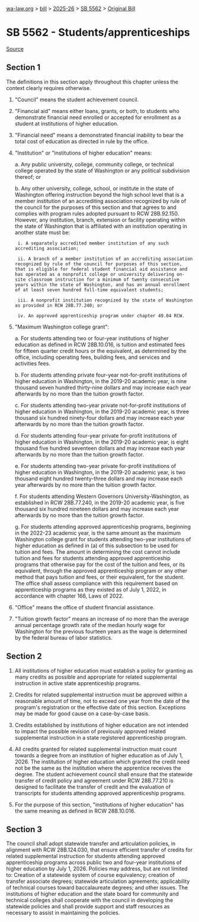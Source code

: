 [wa-law.org](/) > [bill](/bill/) > [2025-26](/bill/2025-26/) > [SB 5562](/bill/2025-26/sb/5562/) > [Original Bill](/bill/2025-26/sb/5562/1/)

# SB 5562 - Students/apprenticeships

[Source](http://lawfilesext.leg.wa.gov/biennium/2025-26/Pdf/Bills/Senate%20Bills/5562.pdf)

## Section 1
The definitions in this section apply throughout this chapter unless the context clearly requires otherwise.

1. "Council" means the student achievement council.

2. "Financial aid" means either loans, grants, or both, to students who demonstrate financial need enrolled or accepted for enrollment as a student at institutions of higher education.

3. "Financial need" means a demonstrated financial inability to bear the total cost of education as directed in rule by the office.

4. "Institution" or "institutions of higher education" means:

    a. Any public university, college, community college, or technical college operated by the state of Washington or any political subdivision thereof; or

    b. Any other university, college, school, or institute in the state of Washington offering instruction beyond the high school level that is a member institution of an accrediting association recognized by rule of the council for the purposes of this section and that agrees to and complies with program rules adopted pursuant to RCW 28B.92.150. However, any institution, branch, extension or facility operating within the state of Washington that is affiliated with an institution operating in another state must be:

        i. A separately accredited member institution of any such accrediting association;

        ii. A branch of a member institution of an accrediting association recognized by rule of the council for purposes of this section, that is eligible for federal student financial aid assistance and has operated as a nonprofit college or university delivering on-site classroom instruction for a minimum of twenty consecutive years within the state of Washington, and has an annual enrollment of at least seven hundred full-time equivalent students;

        iii. A nonprofit institution recognized by the state of Washington as provided in RCW 28B.77.240; or

        iv. An approved apprenticeship program under chapter 49.04 RCW.

5. "Maximum Washington college grant":

    a. For students attending two or four-year institutions of higher education as defined in RCW 28B.10.016, is tuition and estimated fees for fifteen quarter credit hours or the equivalent, as determined by the office, including operating fees, building fees, and services and activities fees.

    b. For students attending private four-year not-for-profit institutions of higher education in Washington, in the 2019-20 academic year, is nine thousand seven hundred thirty-nine dollars and may increase each year afterwards by no more than the tuition growth factor.

    c. For students attending two-year private not-for-profit institutions of higher education in Washington, in the 2019-20 academic year, is three thousand six hundred ninety-four dollars and may increase each year afterwards by no more than the tuition growth factor.

    d. For students attending four-year private for-profit institutions of higher education in Washington, in the 2019-20 academic year, is eight thousand five hundred seventeen dollars and may increase each year afterwards by no more than the tuition growth factor.

    e. For students attending two-year private for-profit institutions of higher education in Washington, in the 2019-20 academic year, is two thousand eight hundred twenty-three dollars and may increase each year afterwards by no more than the tuition growth factor.

    f. For students attending Western Governors University-Washington, as established in RCW 28B.77.240, in the 2019-20 academic year, is five thousand six hundred nineteen dollars and may increase each year afterwards by no more than the tuition growth factor.

    g. For students attending approved apprenticeship programs, beginning in the 2022-23 academic year, is the same amount as the maximum Washington college grant for students attending two-year institutions of higher education as defined in (a) of this subsection to be used for tuition and fees. The amount in determining the cost cannot include tuition and fees for students attending approved apprenticeship programs that otherwise pay for the cost of the tuition and fees, or its equivalent, through the approved apprenticeship program or any other method that pays tuition and fees, or their equivalent, for the student. The office shall assess compliance with this requirement based on apprenticeship programs as they existed as of July 1, 2022, in accordance with chapter 166, Laws of 2022.

6. "Office" means the office of student financial assistance.

7. "Tuition growth factor" means an increase of no more than the average annual percentage growth rate of the median hourly wage for Washington for the previous fourteen years as the wage is determined by the federal bureau of labor statistics.

## Section 2
1. All institutions of higher education must establish a policy for granting as many credits as possible and appropriate for related supplemental instruction in active state apprenticeship programs.

2. Credits for related supplemental instruction must be approved within a reasonable amount of time, not to exceed one year from the date of the program's registration or the effective date of this section. Exceptions may be made for good cause on a case-by-case basis.

3. Credits established by institutions of higher education are not intended to impact the possible revision of previously approved related supplemental instruction in a state registered apprenticeship program.

4. All credits granted for related supplemental instruction must count towards a degree from an institution of higher education as of July 1, 2026. The institution of higher education which granted the credit need not be the same as the institution where the apprentice receives the degree. The student achievement council shall ensure that the statewide transfer of credit policy and agreement under RCW 28B.77.210 is designed to facilitate the transfer of credit and the evaluation of transcripts for students attending approved apprenticeship programs.

5. For the purpose of this section, "institutions of higher education" has the same meaning as defined in RCW 28B.10.016.

## Section 3
The council shall adopt statewide transfer and articulation policies, in alignment with RCW 28B.124.030, that ensure efficient transfer of credits for related supplemental instruction for students attending approved apprenticeship programs across public two and four-year institutions of higher education by July 1, 2026. Policies may address, but are not limited to: Creation of a statewide system of course equivalency; creation of transfer associate degrees; statewide articulation agreements; applicability of technical courses toward baccalaureate degrees; and other issues. The institutions of higher education and the state board for community and technical colleges shall cooperate with the council in developing the statewide policies and shall provide support and staff resources as necessary to assist in maintaining the policies.
